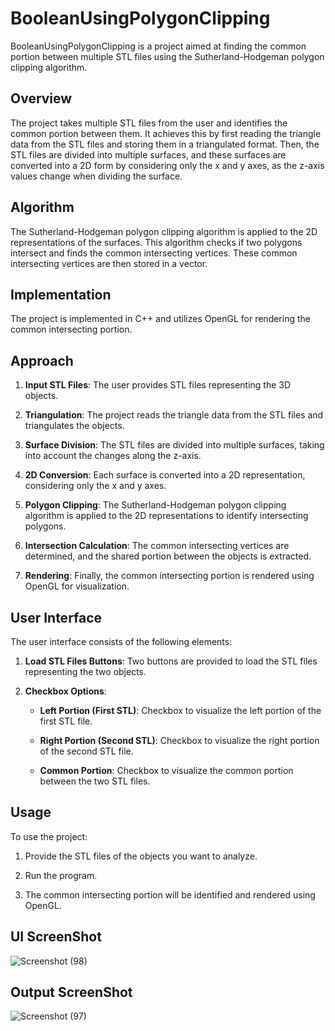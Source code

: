 # BooleanUsingPolygonClipping
 
BooleanUsingPolygonClipping is a project aimed at finding the common portion between multiple STL files using the Sutherland-Hodgeman polygon clipping algorithm.
 
## Overview
 
The project takes multiple STL files from the user and identifies the common portion between them. It achieves this by first reading the triangle data from the STL files and storing them in a triangulated format. Then, the STL files are divided into multiple surfaces, and these surfaces are converted into a 2D form by considering only the x and y axes, as the z-axis values change when dividing the surface.
 
## Algorithm
 
The Sutherland-Hodgeman polygon clipping algorithm is applied to the 2D representations of the surfaces. This algorithm checks if two polygons intersect and finds the common intersecting vertices. These common intersecting vertices are then stored in a vector.
 
## Implementation
 
The project is implemented in C++ and utilizes OpenGL for rendering the common intersecting portion.
 
## Approach
 
1. **Input STL Files**: The user provides STL files representing the 3D objects.

2. **Triangulation**: The project reads the triangle data from the STL files and triangulates the objects.

3. **Surface Division**: The STL files are divided into multiple surfaces, taking into account the changes along the z-axis.

4. **2D Conversion**: Each surface is converted into a 2D representation, considering only the x and y axes.

5. **Polygon Clipping**: The Sutherland-Hodgeman polygon clipping algorithm is applied to the 2D representations to identify intersecting polygons.

6. **Intersection Calculation**: The common intersecting vertices are determined, and the shared portion between the objects is extracted.

7. **Rendering**: Finally, the common intersecting portion is rendered using OpenGL for visualization.
 
## User Interface
 
The user interface consists of the following elements:
 
1. **Load STL Files Buttons**: Two buttons are provided to load the STL files representing the two objects.
 
2. **Checkbox Options**:

   - **Left Portion (First STL)**: Checkbox to visualize the left portion of the first STL file.

   - **Right Portion (Second STL)**: Checkbox to visualize the right portion of the second STL file.

   - **Common Portion**: Checkbox to visualize the common portion between the two STL files.
 
## Usage
 
To use the project:

1. Provide the STL files of the objects you want to analyze.

2. Run the program.

3. The common intersecting portion will be identified and rendered using OpenGL.
 
## UI ScreenShot 
![Screenshot (98)](https://github.com/divyaansh0105/BooleanUsingPolygonClipping/assets/158052399/e6786eb7-a274-4c8f-9a44-fd753000824e)

## Output ScreenShot
![Screenshot (97)](https://github.com/divyaansh0105/BooleanUsingPolygonClipping/assets/158052399/62792b94-8b94-48a8-a399-f532aa1cde7a)
